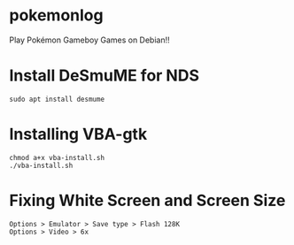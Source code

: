 # pokemonlog
Play Pokémon Gameboy Games on Debian!!

# Install DeSmuME for NDS
```
sudo apt install desmume
```

# Installing VBA-gtk
```
chmod a+x vba-install.sh  
./vba-install.sh  
```

# Fixing White Screen and Screen Size
```
Options > Emulator > Save type > Flash 128K  
Options > Video > 6x  
```
